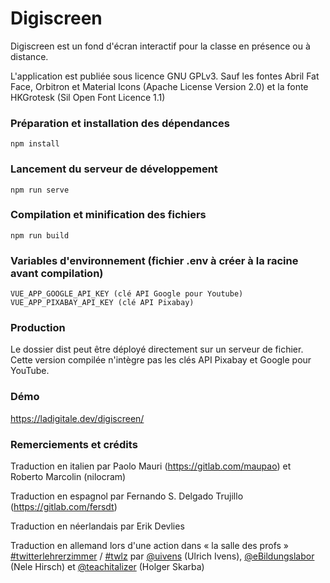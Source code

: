 # Digiscreen

Digiscreen est un fond d'écran interactif pour la classe en présence ou à distance. 

L'application est publiée sous licence GNU GPLv3.
Sauf les fontes Abril Fat Face, Orbitron et Material Icons (Apache License Version 2.0) et la fonte HKGrotesk (Sil Open Font Licence 1.1)

### Préparation et installation des dépendances
```
npm install
```

### Lancement du serveur de développement
```
npm run serve
```

### Compilation et minification des fichiers
```
npm run build
```

### Variables d'environnement (fichier .env à créer à la racine avant compilation)
```
VUE_APP_GOOGLE_API_KEY (clé API Google pour Youtube)
VUE_APP_PIXABAY_API_KEY (clé API Pixabay)
```

### Production
Le dossier dist peut être déployé directement sur un serveur de fichier. Cette version compilée n'intègre pas les clés API Pixabay et Google pour YouTube.

### Démo
https://ladigitale.dev/digiscreen/

### Remerciements et crédits
Traduction en italien par Paolo Mauri (https://gitlab.com/maupao) et Roberto Marcolin (nilocram)

Traduction en espagnol par Fernando S. Delgado Trujillo (https://gitlab.com/fersdt)

Traduction en néerlandais par Erik Devlies

Traduction en allemand lors d'une action dans « la salle des profs » [#twitterlehrerzimmer](https://twitter.com/search?q=%23twitterlehrerzimmer) / [#twlz](https://twitter.com/search?q=%23twlz) par [@uivens](https://twitter.com/uivens) (Ulrich Ivens), [@eBildungslabor](https://twitter.com/eBildungslabor) (Nele Hirsch) et [@teachitalizer](https://twitter.com/teachitalizer) (Holger Skarba)
